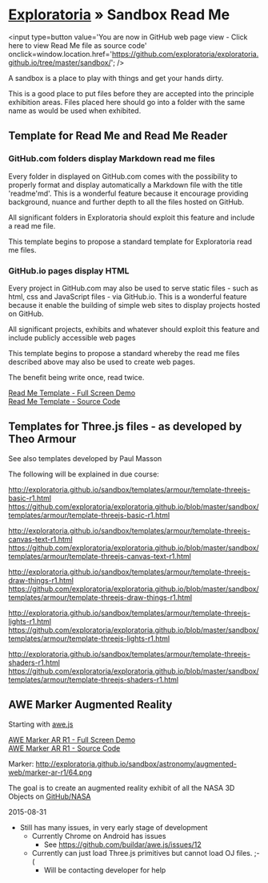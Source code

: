 [Exploratoria]( http://exploratoria.github.io ) &raquo;
Sandbox Read Me
==
<span style=display:none; >[You are now in GitHub source code view - click here to view Read Me file as a web page]( http://exploratoria.github.io/sandbox/index.html "View file as a web page." ) </span>
<input type=button value='You are now in GitHub web page view - Click here to view Read Me file as source code' onclick=window.location.href='https://github.com/exploratoria/exploratoria.github.io/tree/master/sandbox/'; />

A sandbox is a place to play with things and get your hands dirty.

This is a good place to put files before they are accepted into the principle exhibition areas.
Files placed here should go into a folder with the same name as would be used when exhibited.

## Template for Read Me and Read Me Reader

### GitHub.com folders display Markdown read me files
Every folder in displayed on GitHub.com comes with the possibility to properly format and display automatically a Markdown file with the title 'readme'md'.
This is a wonderful feature because it encourage providing background, nuance and further depth to all the files hosted on GitHub.

All significant folders in Exploratoria should exploit this feature and include a read me file.

This template begins to propose a standard template for Exploratoria read me files.

### GitHub.io pages display HTML
Every project in GitHub.com may also be used to serve static files - such as html, css and JavaScript files - via GitHub.io.
This is a wonderful feature because it enable the building of simple web sites to display projects hosted on GitHub.

All significant projects, exhibits and whatever should exploit this feature and include publicly accessible web pages

This template begins to propose a standard whereby the read me files described above may also be used to create web pages.

The benefit being write once, read twice.

[Read Me Template - Full Screen Demo]( http://exploratoria.github.io/sandbox/templates/readme/ )  
[Read Me Template - Source Code]( https://github.com/exploratoria/exploratoria.github.io/tree/master/sandbox/templates/readme )

## Templates for Three.js files - as developed by Theo Armour

See also templates developed by Paul Masson

The following will be explained in due course:

<http://exploratoria.github.io/sandbox/templates/armour/template-threejs-basic-r1.html>  
<https://github.com/exploratoria/exploratoria.github.io/blob/master/sandbox/templates/armour/template-threejs-basic-r1.html>  

<http://exploratoria.github.io/sandbox/templates/armour/template-threejs-canvas-text-r1.html>  
<https://github.com/exploratoria/exploratoria.github.io/blob/master/sandbox/templates/armour/template-threejs-canvas-text-r1.html>  

<http://exploratoria.github.io/sandbox/templates/armour/template-threejs-draw-things-r1.html> 
<https://github.com/exploratoria/exploratoria.github.io/blob/master/sandbox/templates/armour/template-threejs-draw-things-r1.html>  

<http://exploratoria.github.io/sandbox/templates/armour/template-threejs-lights-r1.html>  
<https://github.com/exploratoria/exploratoria.github.io/blob/master/sandbox/templates/armour/template-threejs-lights-r1.html>  

<http://exploratoria.github.io/sandbox/templates/armour/template-threejs-shaders-r1.html>  
<https://github.com/exploratoria/exploratoria.github.io/blob/master/sandbox/templates/armour/template-threejs-shaders-r1.html>  
 

## AWE Marker Augmented Reality

Starting with [awe.js]( https://github.com/buildar/awe.js )

[AWE Marker AR R1 - Full Screen Demo]( http://exploratoria.github.io/sandbox/astronomy/uaugmented-web/marker-ar-r1/ )  
[AWE Marker AR R1 - Source Code]( https://github.com/exploratoria/exploratoria.github.io/tree/master/sandbox/astronomy/augmented-web/marker-ar-r1 )

Marker: <http://exploratoria.github.io/sandbox/astronomy/augmented-web/marker-ar-r1/64.png>

The goal is to create an augmented reality exhibit of all the NASA 3D Objects on [GitHub/NASA]( https://github.com/nasa/NASA-3D-Resources/tree/master/3D%20Printing )

2015-08-31

* Still has many issues, in very early stage of development
	* Currently Chrome on Android has issues
		* See <https://github.com/buildar/awe.js/issues/12>
	* Currently can just load Three.js primitives but cannot load OJ files. ;-(
		* Will be contacting developer for help


